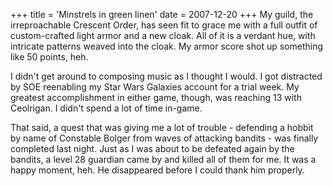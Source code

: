 +++
title = 'Minstrels in green linen'
date = 2007-12-20
+++
My guild, the irreproachable Crescent Order, has seen fit to grace me with a full outfit of custom-crafted light armor and a new cloak. All of it is a verdant hue, with intricate patterns weaved into the cloak. My armor score shot up something like 50 points, heh.

I didn't get around to composing music as I thought I would. I got distracted by SOE reenabling my Star Wars Galaxies account for a trial week. My greatest accomplishment in either game, though, was reaching 13 with Ceolrigan. I didn't spend a lot of time in-game.

That said, a quest that was giving me a lot of trouble - defending a hobbit by name of Constable Bolger from waves of attacking bandits - was finally completed last night. Just as I was about to be defeated again by the bandits, a level 28 guardian came by and killed all of them for me. It was a happy moment, heh. He disappeared before I could thank him properly.
